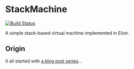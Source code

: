 # StackMachine

[![Build Status](https://travis-ci.org/DevL/stack_machine.svg?branch=master)](https://travis-ci.org/DevL/stack_machine)

A simple stack-based virtual machine implemented in Elixir.

## Origin

It all started with [a blog post series](http://codecoupled.org/2015/10/18/stack-machine-part-1)...
